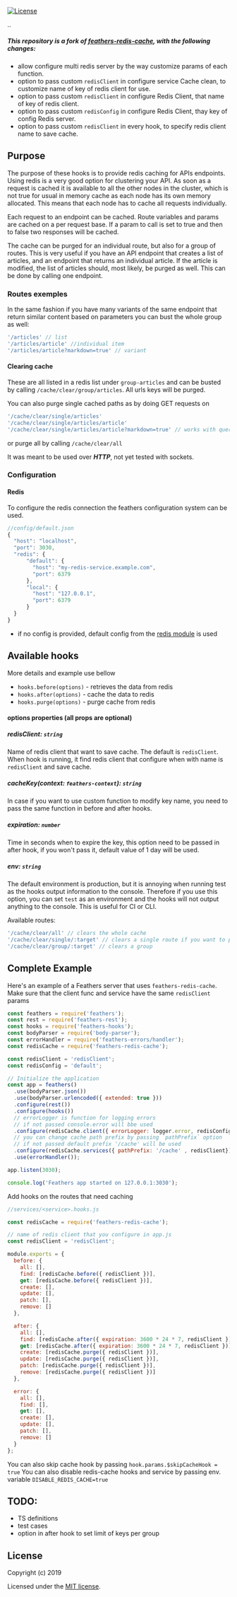 [![License](https://img.shields.io/npm/l/feathers-redis-cache.svg)](https://www.npmjs.com/package/feathers-redis-cache)
<!-- [![NPM](https://img.shields.io/npm/v/feathers-redis-cache.svg)](https://www.npmjs.com/package/feathers-redis-cache) -->
..
##### This repository is a fork of [feathers-redis-cache](https://github.com/sarkistlt/feathers-redis-cache), with the following changes:
- allow configure multi redis server by the way customize params of each function.
- option to pass custom `redisClient` in configure service Cache clean, to customize name of key of redis client for use.
- option to pass custom `redisClient` in configure Redis Client, that name of key of redis client.
- option to pass custom `redisConfig` in configure Redis Client, thay key of config Redis server.
- option to pass custom `redisClient` in every hook, to specify redis client name to save cache.

<!-- ### Installation

```
  yarn add feathers-redis-cache
```    
```
  npm install feathers-redis-cache
```     -->

## Purpose
The purpose of these hooks is to provide redis caching for APIs endpoints. Using redis is a very good option for clustering your API. As soon as a request is cached it is available to all the other nodes in the cluster, which is not true for usual in memory cache as each node has its own memory allocated. This means that each node has to cache all requests individually.

Each request to an endpoint can be cached. Route variables and params are cached on a per request base. If a param to call is set to true and then to false two responses will be cached.

The cache can be purged for an individual route, but also for a group of routes. This is very useful if you have an API endpoint that creates a list of articles, and an endpoint that returns an individual article. If the article is modified, the list of articles should, most likely, be purged as well. This can be done by calling one endpoint.

### Routes exemples
In the same fashion if you have many variants of the same endpoint that return similar content based on parameters you can bust the whole group as well:

```js
'/articles' // list
'/articles/article' //individual item
'/articles/article?markdown=true' // variant
```
#### Clearing cache
These are all listed in a redis list under `group-articles` and can be busted by calling `/cache/clear/group/articles`. All urls keys will be purged.

You can also purge single cached paths as by doing GET requests on 
```js
'/cache/clear/single/articles'
'/cache/clear/single/articles/article'
'/cache/clear/single/articles/article?markdown=true' // works with query strings too
```

or purge all by calling `/cache/clear/all`

It was meant to be used over **_HTTP_**, not yet tested with sockets.

### Configuration
#### Redis
To configure the redis connection the feathers configuration system can be used.
```js
//config/default.json
{
  "host": "localhost",
  "port": 3030,
  "redis": {
      "default": {
        "host": "my-redis-service.example.com",
        "port": 6379
      },
      "local": {
        "host": "127.0.0.1",
        "port": 6379
      }
  }
}
```
* if no config is provided, default config from the [redis module](https://github.com/NodeRedis/node_redis) is used

## Available hooks
More details and example use bellow

* `hooks.before(options)` - retrieves the data from redis
* `hooks.after(options)` - cache the data to redis
* `hooks.purge(options)` - purge cache from redis

#### options properties (all props are optional)

##### redisClient: `string`
Name of redis client that want to save cache. The default is `redisClient`. When hook is running, it find redis client that configure when with name is `redisClient` and save cache.

##### cacheKey(context: `feathers-context`): `string`
In case if you want to use custom function to modify key name, you need to pass the same function in before and after hooks.

##### expiration: `number`
Time in seconds when to expire the key, this option need to be passed in after hook, if you won't pass it, default value of 1 day will be used.

##### env: `string`
The default environment is production, but it is annoying when running test as the hooks output information to the console. Therefore if you use this option, you can set `test` as an environment and the hooks will not output anything to the console. This is useful for CI or CLI.

Available routes:
```js
'/cache/clear/all' // clears the whole cache
'/cache/clear/single/:target' // clears a single route if you want to purge a route with params just adds them target?param=1
'/cache/clear/group/:target' // clears a group
```

## Complete Example

Here's an example of a Feathers server that uses `feathers-redis-cache`.
Make sure that the client func and service have the same `redisClient` params

```js
const feathers = require('feathers');
const rest = require('feathers-rest');
const hooks = require('feathers-hooks');
const bodyParser = require('body-parser');
const errorHandler = require('feathers-errors/handler');
const redisCache = require('feathers-redis-cache');

const redisClient = 'redisClient';
const redisConfig = 'default';

// Initialize the application
const app = feathers()
  .use(bodyParser.json())
  .use(bodyParser.urlencoded({ extended: true }))
  .configure(rest())
  .configure(hooks())
  // errorLogger is function for logging errors
  // if not passed console.error will bbe used
  .configure(redisCache.client({ errorLogger: logger.error, redisConfig, redisClient }))
  // you can change cache path prefix by passing `pathPrefix` option
  // if not passed default prefix '/cache' will be used
  .configure(redisCache.services({ pathPrefix: '/cache' , redisClient}))
  .use(errorHandler());

app.listen(3030);

console.log('Feathers app started on 127.0.0.1:3030');
```

Add hooks on the routes that need caching
```js
//services/<service>.hooks.js

const redisCache = require('feathers-redis-cache');

// name of redis client that you configure in app.js
const redisClient = 'redisClient';

module.exports = {
  before: {
    all: [],
    find: [redisCache.before({ redisClient })],
    get: [redisCache.before({ redisClient })],
    create: [],
    update: [],
    patch: [],
    remove: []
  },

  after: {
    all: [],
    find: [redisCache.after({ expiration: 3600 * 24 * 7, redisClient })],
    get: [redisCache.after({ expiration: 3600 * 24 * 7, redisClient })],
    create: [redisCache.purge({ redisClient })],
    update: [redisCache.purge({ redisClient })],
    patch: [redisCache.purge({ redisClient })],
    remove: [redisCache.purge({ redisClient })]
  },

  error: {
    all: [],
    find: [],
    get: [],
    create: [],
    update: [],
    patch: [],
    remove: []
  }
};
```

You can also skip cache hook by passing `hook.params.$skipCacheHook = true`
You can also disable redis-cache hooks and service by passing env. variable `DISABLE_REDIS_CACHE=true`

## TODO:
- TS definitions
- test cases
- option in after hook to set limit of keys per group
## License

Copyright (c) 2019

Licensed under the [MIT license](LICENSE).

